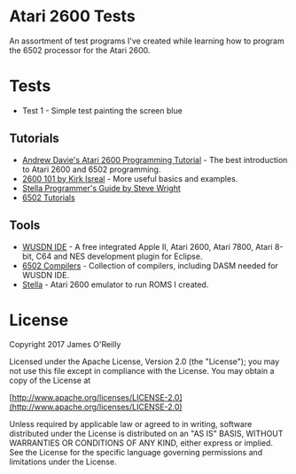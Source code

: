 # Atari 2600 Tests

An assortment of test programs I've created while learning how to program the 6502 processor for the Atari 2600.

# Tests

+ Test 1 - Simple test painting the screen blue

## Tutorials

+ [Andrew Davie's Atari 2600 Programming Tutorial](http://atariage.com/forums/topic/33233-sorted-table-of-contents/) - The best introduction to Atari 2600 and 6502 programming.
+ [2600 101 by Kirk Isreal](http://www.alienbill.com/2600/101/) - More useful basics and examples.
+ [Stella Programmer's Guide by Steve Wright](http://www.alienbill.com/2600/101/docs/stella.html)
+ [6502 Tutorials](http://www.6502.org/tutorials/)

## Tools

+ [WUSDN IDE](http://www.wudsn.com/index.php/ide) - A free integrated Apple II, Atari 2600, Atari 7800, Atari 8-bit, C64 and NES development plugin for Eclipse.
+ [6502 Compilers](http://www.wudsn.com/productions/java/ide/downloads/compilers.zip) - Collection of compilers, including DASM needed for WUSDN IDE.
+ [Stella](http://stella.sourceforge.net/) - Atari 2600 emulator to run ROMS I created.

# License

Copyright 2017 James O'Reilly

Licensed under the Apache License, Version 2.0 (the "License");
you may not use this file except in compliance with the License.
You may obtain a copy of the License at

[http://www.apache.org/licenses/LICENSE-2.0](http://www.apache.org/licenses/LICENSE-2.0)

Unless required by applicable law or agreed to in writing, software
distributed under the License is distributed on an "AS IS" BASIS,
WITHOUT WARRANTIES OR CONDITIONS OF ANY KIND, either express or implied.
See the License for the specific language governing permissions and
limitations under the License.
